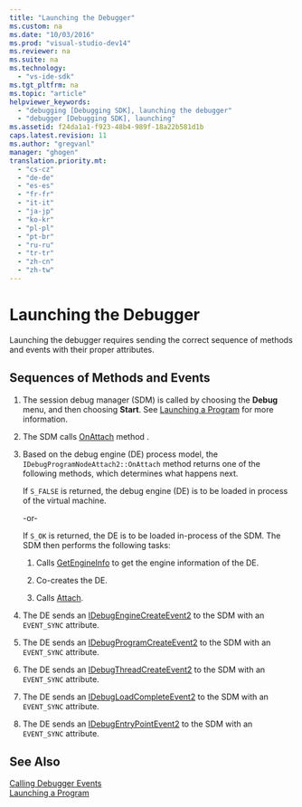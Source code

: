 ```yaml
---
title: "Launching the Debugger"
ms.custom: na
ms.date: "10/03/2016"
ms.prod: "visual-studio-dev14"
ms.reviewer: na
ms.suite: na
ms.technology: 
  - "vs-ide-sdk"
ms.tgt_pltfrm: na
ms.topic: "article"
helpviewer_keywords: 
  - "debugging [Debugging SDK], launching the debugger"
  - "debugger [Debugging SDK], launching"
ms.assetid: f24da1a1-f923-48b4-989f-18a22b581d1b
caps.latest.revision: 11
ms.author: "gregvanl"
manager: "ghogen"
translation.priority.mt: 
  - "cs-cz"
  - "de-de"
  - "es-es"
  - "fr-fr"
  - "it-it"
  - "ja-jp"
  - "ko-kr"
  - "pl-pl"
  - "pt-br"
  - "ru-ru"
  - "tr-tr"
  - "zh-cn"
  - "zh-tw"
---
```

# Launching the Debugger
Launching the debugger requires sending the correct sequence of methods and events with their proper attributes.  
  
## Sequences of Methods and Events  
  
1.  The session debug manager (SDM) is called by choosing the **Debug** menu, and then choosing **Start**. See [Launching a Program](../extensibility/launching-a-program.md) for more information.  
  
2.  The SDM calls [OnAttach](../extensibility/idebugprogramnodeattach2--onattach.md) method .  
  
3.  Based on the debug engine (DE) process model, the `IDebugProgramNodeAttach2::OnAttach` method returns one of the following methods, which determines what happens next.  
  
     If `S_FALSE` is returned, the debug engine (DE) is to be loaded in process of the virtual machine.  
  
     -or-  
  
     If `S_OK` is returned, the DE is to be loaded in-process of the SDM. The SDM then performs the following tasks:  
  
    1.  Calls [GetEngineInfo](../extensibility/idebugprogramnode2--getengineinfo.md) to get the engine information of the DE.  
  
    2.  Co-creates the DE.  
  
    3.  Calls [Attach](../extensibility/idebugengine2--attach.md).  
  
4.  The DE sends an [IDebugEngineCreateEvent2](../extensibility/idebugenginecreateevent2.md) to the SDM with an `EVENT_SYNC` attribute.  
  
5.  The DE sends an [IDebugProgramCreateEvent2](../extensibility/idebugprogramcreateevent2.md) to the SDM with an `EVENT_SYNC` attribute.  
  
6.  The DE sends an [IDebugThreadCreateEvent2](../extensibility/idebugthreadcreateevent2.md) to the SDM with an `EVENT_SYNC` attribute.  
  
7.  The DE sends an [IDebugLoadCompleteEvent2](../extensibility/idebugloadcompleteevent2.md) to the SDM with an `EVENT_SYNC` attribute.  
  
8.  The DE sends an [IDebugEntryPointEvent2](../extensibility/idebugentrypointevent2.md) to the SDM with an `EVENT_SYNC` attribute.  
  
## See Also  
 [Calling Debugger Events](../extensibility/calling-debugger-events.md)   
 [Launching a Program](../extensibility/launching-a-program.md)